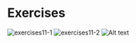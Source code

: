 # Exercises
![exercises11-1](https://user-images.githubusercontent.com/70604577/160039283-6d1d5bbd-bb5f-4a99-bacd-0816e1653b9f.png)
![exercises11-2](https://user-images.githubusercontent.com/70604577/160039286-333941fe-1f01-4476-82ef-e30a932b2c39.png)
![Alt text](../../../../../../../c:/Users/Alexander%20EG/Desktop/Capture.PNG)